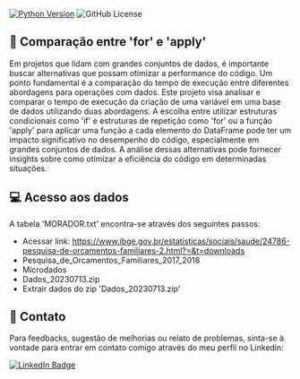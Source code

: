 [![Python Version](https://img.shields.io/badge/python-3.11.6-blue.svg)](https://www.python.org/downloads/)
![GitHub License](https://img.shields.io/github/license/jrodrigotico/python)

## 	 	:wrench: Comparação entre 'for' e 'apply'
Em projetos que lidam com grandes conjuntos de dados, é importante buscar alternativas que possam otimizar a performance do código. Um ponto fundamental é a comparação do tempo de execução entre diferentes abordagens para operações com dados.
Este projeto visa analisar e comparar o tempo de execução da criação de uma variável em uma base de dados utilizando duas abordagens. A escolha entre utilizar estruturas condicionais como 'if' e estruturas de repetição como 'for' ou a função 'apply' para aplicar uma função a cada elemento do DataFrame pode ter um impacto significativo no desempenho do código, especialmente em grandes conjuntos de dados.
A análise dessas alternativas pode fornecer insights sobre como otimizar a eficiência do código em determinadas situações.

## 	:computer: Acesso aos dados
A tabela 'MORADOR.txt' encontra-se através dos seguintes passos:
- Acessar link: https://www.ibge.gov.br/estatisticas/sociais/saude/24786-pesquisa-de-orcamentos-familiares-2.html?=&t=downloads
- Pesquisa_de_Orcamentos_Familiares_2017_2018
- Microdados
- Dados_20230713.zip
- Extrair dados do zip 'Dados_20230713.zip'

## 	:email: Contato
Para feedbacks, sugestão de melhorias ou relato de problemas, sinta-se à vontade para entrar em contato comigo através do meu perfil no Linkedin:

[![LinkedIn Badge](https://img.shields.io/badge/LinkedIn-0077B5?style=for-the-badge&logo=linkedin&logoColor=white)](https://www.linkedin.com/in/joão-rodrigo-lemes-5603a6154/)
